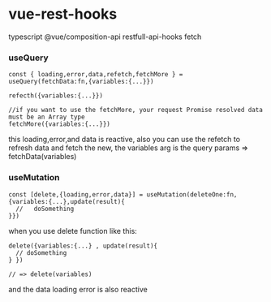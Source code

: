 # vue-rest-hooks

typescript @vue/composition-api restfull-api-hooks fetch

### useQuery

```
const { loading,error,data,refetch,fetchMore } = useQuery(fetchData:fn,{variables:{...}})

refecth({variables:{...}})

//if you want to use the fetchMore, your request Promise resolved data must be an Array type
fetchMore({variables:{...}})
```

this loading,error,and data is reactive, also you can use the refetch to refresh data and fetch the new, the variables arg
is the query params => fetchData(variables)

### useMutation

```
const [delete,{loading,error,data}] = useMutation(deleteOne:fn,{variables:{...},update(result){
  //   doSomething
}})
```

when you use delete function like this:

```
delete({variables:{...} , update(result){
  // doSomething
} })

// => delete(variables)
```

and the data loading error is also reactive
